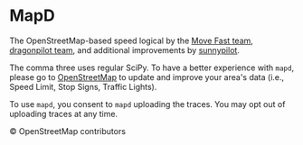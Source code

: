 # MapD
The OpenStreetMap-based speed logical by the [Move Fast team](https://github.com/move-fast), [dragonpilot team](https://github.com/dragonpilot-community/dragonpilot), and additional improvements by [sunnypilot](https://github.com/sunnyhaibin/sunnypilot).

The comma three uses regular SciPy. To have a better experience with `mapd`, please go to [OpenStreetMap](https://openstreetmap.org) to update and improve your area's data (i.e., Speed Limit, Stop Signs, Traffic Lights).

To use `mapd`, you consent to `mapd` uploading the traces. You may opt out of uploading traces at any time.

© OpenStreetMap contributors
